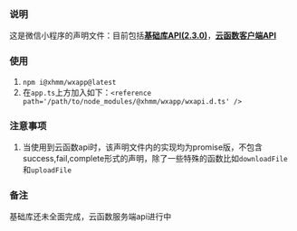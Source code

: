 ### 说明
这是微信小程序的声明文件：目前包括[**基础库API(2.3.0)**](https://developers.weixin.qq.com/miniprogram/dev/api/)，[**云函数客户端API**](https://developers.weixin.qq.com/miniprogram/dev/wxcloud/reference-client-api/)
### 使用
1. `npm i@xhmm/wxapp@latest`
2. 在`app.ts`上方加入如下：`<reference path='/path/to/node_modules/@xhmm/wxapp/wxapi.d.ts' />`
### 注意事项
1. 当使用到云函数api时，该声明文件内的实现均为promise版，不包含success,fail,complete形式的声明，除了一些特殊的函数比如`downloadFile`和`uploadFile`
### 备注
基础库还未全面完成，云函数服务端api进行中